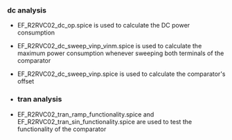 ### dc analysis

* EF_R2RVC02_dc_op.spice is used to calculate the DC power consumption 
* EF_R2RVC02_dc_sweep_vinp_vinm.spice is used to calculate the maximum power consumption whenever sweeping both terminals of the comparator
* EF_R2RVC02_dc_sweep_vinp.spice is used to calculate the comparator's offset

* ### tran analysis

* EF_R2RVC02_tran_ramp_functionality.spice and EF_R2RVC02_tran_sin_functionality.spice are used to test the functionality of the comparator 

